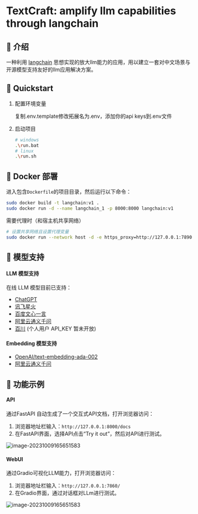 # TextCraft: amplify llm capabilities through langchain

## 🦖 介绍

 一种利用 [langchain](https://github.com/hwchase17/langchain) 思想实现的放大llm能力的应用，用以建立一套对中文场景与开源模型支持友好的llm应用解决方案。

## 🌟 Quickstart

1. 配置环境变量

   复制.env.template修改拓展名为.env，添加你的api keys到.env文件

2. 启动项目

   ```bash
   # windows
   .\run.bat 
   # linux
   .\run.sh
   ```

## 🐳 Docker 部署

进入包含`Dockerfile`的项目目录，然后运行以下命令：

```bash
sudo docker build -t langchain:v1 .
sudo docker run -d --name langchain_1 -p 8000:8000 langchain:v1
```

需要代理时（和宿主机共享网络）

```bash
# 设置共享网络且设置代理变量
sudo docker run --network host -d -e https_proxy=http://127.0.0.1:7890 -e http_proxy=http://127.0.0.1:7890 -e all_proxy=socks5://127.0.0.1:7890 --name langchain_1 -p 8000:8000 langchain:v1
```

## 🚁 模型支持

#### LLM 模型支持

在线 LLM 模型目前已支持：

- [ChatGPT](https://api.openai.com/)
- [讯飞星火](https://xinghuo.xfyun.cn/)
- [百度文心一言](https://yiyan.baidu.com/)
- [阿里云通义千问](https://dashscope.aliyun.com/)
- [百川](https://www.baichuan-ai.com/home#api-enter) (个人用户 API_KEY 暂未开放)

#### Embedding 模型支持

- [OpenAI/text-embedding-ada-002](https://platform.openai.com/docs/guides/embeddings)
- [阿里云通义千问](https://dashscope.aliyun.com/)

## 🦴 功能示例

#### API

通过FastAPI 自动生成了一个交互式API文档，打开浏览器访问：

1. 浏览器地址栏输入：`http://127.0.0.1:8000/docs`
2. 在FastAPI界面，选择API点击“Try it out”，然后对API进行测试。

![image-20231009165651583](http://124.220.51.225/images/archer/fastapi.jpg)

#### WebUI

通过Gradio可视化LLM能力，打开浏览器访问：

1. 浏览器地址栏输入：`http://127.0.0.1:7860/`
2. 在Gradio界面，通过对话框对LLm进行测试。

![image-20231009165651583](http://124.220.51.225/images/archer/gradio.jpg)